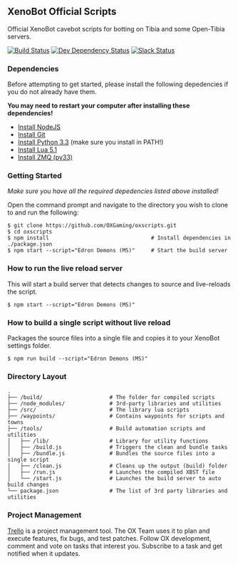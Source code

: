 ## XenoBot Official Scripts

Official XenoBot cavebot scripts for botting on Tibia and some Open-Tibia servers.

[![Build Status](https://travis-ci.org/OXGaming/oxscripts.svg?branch=master)](https://travis-ci.org/OXGaming/oxscripts)
[![Dev Dependency Status](https://david-dm.org/OXGaming/oxscripts/dev-status.svg)](https://david-dm.org/OXGaming/oxscripts#info=devDependencies)
[![Slack Status](https://ox-slackin.herokuapp.com/badge.svg)](http://slack.xenobot.net)

### Dependencies
Before attempting to get started, please install the following depedencies if you do not already have them.

**You may need to restart your computer after installing these dependencies!**

- [Install NodeJS](https://nodejs.org/en/)
- [Install Git](https://git-scm.com/download/win)
- [Install Python 3.3](http://www.python.org/ftp/python/3.3.5/python-3.3.5.amd64.msi) (make sure you install in PATH!)
- [Install Lua 5.1](https://github.com/rjpcomputing/luaforwindows/releases/download/v5.1.4-49/LuaForWindows_v5.1.4-49.exe)
- [Install ZMQ (py33)](https://github.com/downloads/zeromq/pyzmq/pyzmq-2.2.0.1.win-amd64-py3.3.msi)


### Getting Started

*Make sure you have all the required depedencies listed above installed!*

Open the command prompt and navigate to the directory you wish to clone to and run the following:

```shell
$ git clone https://github.com/OXGaming/oxscripts.git
$ cd oxscripts
$ npm install                                # Install dependencies in ./package.json
$ npm start --script="Edron Demons (MS)"     # Start the build server
```

### How to run the live reload server
This will start a build server that detects changes to source and live-reloads the script.

```shell
$ npm start --script="Edron Demons (MS)"
```

### How to build a single script without live reload
Packages the source files into a single file and copies it to your XenoBot settings folder.

```shell
$ npm run build --script="Edron Demons (MS)"
```

### Directory Layout

```
.
├── /build/                     # The folder for compiled scripts
├── /node_modules/              # 3rd-party libraries and utilities
├── /src/                       # The library lua scripts
├── /waypoints/                 # Contains waypoints for scripts and towns
├── /tools/                     # Build automation scripts and utilities
│   ├── /lib/                   # Library for utility functions
│   ├── /build.js               # Triggers the clean and bundle tasks
│   ├── /bundle.js              # Bundles the source files into a single script
│   ├── /clean.js               # Cleans up the output (build) folder
│   ├── /run.js                 # Launches the compiled XBST file
│   └── /start.js               # Launches the build server to auto build changes
└── package.json                # The list of 3rd party libraries and utilities
```

### Project Management
[Trello](https://trello.com/b/3bo3eJH4/ox-scripts) is a project management tool.
The OX Team uses it to plan and execute features, fix bugs, and test patches.
Follow OX development, comment and vote on tasks that interest you.
Subscribe to a task and get notified when it updates.
